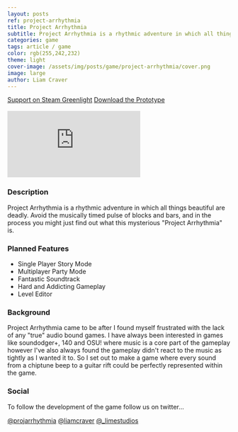 ```yaml
---
layout: posts
ref: project-arrhythmia
title: Project Arrhythmia
subtitle: Project Arrhythmia is a rhythmic adventure in which all things beautiful are deadly.
categories: game
tags: article / game
color: rgb(255,242,232)
theme: light
cover-image: /assets/img/posts/game/project-arrhythmia/cover.png
image: large
author: Liam Craver
---
```

<div class="button-wrapper">
  <a class="float two border" href="http://steamcommunity.com/sharedfiles/filedetails/?id=495702057">Support on Steam Greenlight</a>
  <a class="float two border" href="http://limestudios.itch.io/project-arrhythmia">Download the Prototype</a>
</div>
<br>

<section class="flex-video">
  <iframe class="trailer" src="https://www.youtube.com/embed/G9zGxwaSy8s?theme=light" frameborder="0"></iframe>
</section>

<h3>Description</h3>
<p>Project Arrhythmia is a rhythmic adventure in which all things beautiful are deadly. Avoid the musically timed pulse of blocks and bars, and in the process you might just find out what this mysterious "Project Arrhythmia" is.</p>

<h3>Planned Features</h3>
<div class="col-wrapper small">
  <div class="col col-2">
    <ul>
      <li>Single Player Story Mode</li>
      <li>Multiplayer Party Mode</li>
      <li>Fantastic Soundtrack</li>
      <li>Hard and Addicting Gameplay</li>
      <li>Level Editor</li>
    </ul>
  </div>
</div>

<h3>Background</h3>
<p>Project Arrhythmia came to be after I found myself frustrated with the lack of any "true" audio bound games. I have always been interested in games like soundodger+, 140 and OSU! where music is a core part of the gameplay however I've also always found the gameplay didn't react to the music as tightly as I wanted it to. So I set out to make a game where every sound from a chiptune beep to a guitar rift could be perfectly represented within the game.</p>

<h3>Social</h3>
<p>To follow the development of the game follow us on twitter...</p>
<div class="button-wrapper">
<a class="float three border" href="http://twitter.com/projarrhythmia">@projarrhythmia</a>
<a class="float three border" href="http://twitter.com/liamcraver">@liamcraver</a>
<a class="float three border" href="http://twitter.com/_limestudios">@_limestudios</a>
</div>
